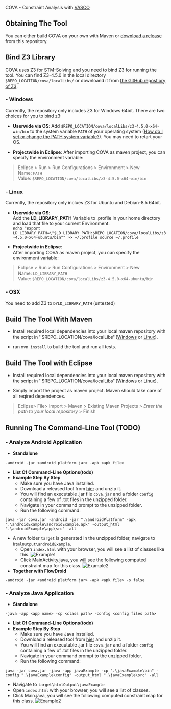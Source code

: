 COVA - Constraint Analysis with [VASCO](https://github.com/rohanpadhye/vasco) 

## Obtaining The Tool 
You can either build COVA on your own with Maven or [download a release](...) from this repository.

## Bind Z3 Library
COVA uses Z3 for STM-Solving and you need to bind Z3 for running the tool. You can find Z3-4.5.0 in the local directory `$REPO_LOCATION/cova/localLibs/` or downloand it from [the GitHub repostiory of Z3](https://github.com/Z3Prover/z3).  
### - Windows
Currently, the repository only includes Z3 for Windows 64bit.
There are two choices for you to bind z3:

- **Userwide via OS**: 
Add `$REPO_LOCATION/cova/localLibs/z3-4.5.0-x64-win/bin` to the system variable `PATH` of your operating system ([How do I set or change the PATH system variable?](https://www.java.com/en/download/help/path.xml)). You may need to retart your OS. 

- **Projectwide in Eclipse**: 
After importing COVA as maven project, you can specify the environment variable: 
> Eclipse > Run > Run Configurations > Environment > New  
Name: `PATH`  
Value: `$REPO_LOCATION/cova/localLibs/z3-4.5.0-x64-win/bin`


### - Linux
Currently, the repository only inclues Z3 for Ubuntu and Debian-8.5 64bit.

- **Userwide via OS**:  
Add the **LD_LIBRARY_PATH** Variable to .profile in your home directory and load that file to your current Environment:  
`echo "export LD_LIBRARY_PATH=\"$LD_LIBRARY_PATH:$REPO_LOCATION/cova/localLibs/z3-4.5.0-x64-ubuntu/bin"" >> ~/.profile
source ~/.profile`

- **Projectwide in Eclipse**:  
After importing COVA as maven project, you can specify the environment variable:
> Eclipse > Run > Run Configurations > Environment > New  
Name: `LD_LIBRARY_PATH`  
Value: `$REPO_LOCATION/cova/localLibs/z3-4.5.0-x64-ubuntu/bin` 

### - OSX
You need to add Z3 to `DYLD_LIBRARY_PATH` (untested)

## Build The Tool With Maven
- Install required local dependencies into your local maven repository with the script in ''$REPO_LOCATION/cova/localLibs''([Windows](https://github.com/secure-software-engineering/COVA/tree/master/cova/localLibs/install_local_libs.bat) or [Linux](https://github.com/secure-software-engineering/COVA/tree/master/cova/localLibs/install_local_libs.sh)). 

- run `mvn install` to build the tool and run all tests.

## Build The Tool with Eclipse
- Install required local dependencies into your local maven repository with the script in ''$REPO_LOCATION/cova/localLibs''([Windows](https://github.com/secure-software-engineering/COVA/tree/master/cova/localLibs/install_local_libs.bat) or [Linux](https://github.com/secure-software-engineering/COVA/tree/master/cova/localLibs/install_local_libs.sh)). 

- Simply import the project as maven project. Maven should take care of all reqired dependences.
> Eclipse> File> Import > Maven > Existing Maven Projects > *Enter the path to your local repository*  > Finish

## Running The Command-Line Tool (TODO)
### - Analyze Android Application
- **Standalone**
```
-android -jar <android platform jar> -apk <apk file>
```
- **List Of Command-Line Options(todo)**
- **Example Step By Step**
    - Make sure you have Java installed.   
    - Download a released tool from [hier](/release1.0.0.zip) and unzip it.  
    - You will find an executable .jar file `cova.jar` and a folder `config` containing a few of .txt files in the unzipped folder. 
    - Navigate in your command prompt to the unzipped folder.
    - Run the following command:
```
java -jar cova.jar -android -jar ".\androidPlatform" -apk ".\androidExample\androidExample.apk" -output_html ".\androidExample\app\src" -all
```
 - A new folder `target` is generated in the unzipped folder, navigate to  `htmlOutput\androidExample`.
    - Open `index.html` with your browser, you will see a list of classes like this. 
        ![Example1](/pics/Example1.PNG)
    - Click MainActivity.java, you will see the following computed constraint map for this class.
        ![Example2](/pics/Example2.PNG)
- **Together with FlowDroid**
```
-android -jar <android platform jar> -apk <apk file> -s false
```

### - Analyze Java Application
- **Standalone**
```
-java -app <app name> -cp <class path> -config <config files path>
```
- **List Of Command-Line Options(todo)**
- **Example Stey By Step**
    -  Make sure you have Java installed.   
    - Download a released tool from [hier](/release1.0.0.zip) and unzip it.  
    - You will find an executable .jar file `cova.jar` and a folder `config` containing a few of .txt files in the unzipped folder. 
    - Navigate in your command prompt to the unzipped folder.
    - Run the following command:
```
java -jar cova.jar -java -app javaExample -cp ".\javaExample\bin" -config ".\javaExample\config" -output_html ".\javaExample\src" -all
```
   - Navigate to `target\htmlOutput\javaExample`
   - Open `index.html` with your browser, you will see a list of classes. 
   - Click Main.java, you will see the following computed constraint map for this class.
    ![Example2](/pics/Example3.PNG)
